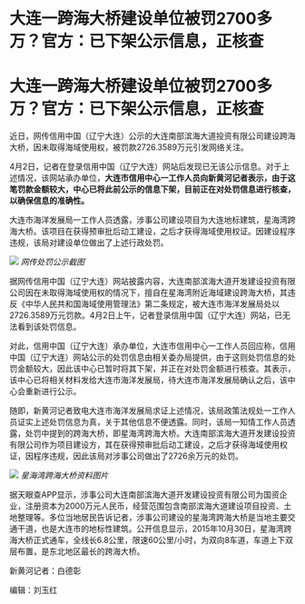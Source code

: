 # 大连一跨海大桥建设单位被罚2700多万？官方：已下架公示信息，正核查

# 大连一跨海大桥建设单位被罚2700多万？官方：已下架公示信息，正核查

近日，网传信用中国（辽宁大连）公示的大连南部滨海大道投资有限公司建设跨海大桥，因未取得海域使用权，被罚款2726.3589万元引发网络关注。

4月2日，记者在登录信用中国（辽宁大连）网站后发现已无该公示信息。对于上述情况，该网站承办单位，**大连市信用中心一工作人员向新黄河记者表示，由于这笔罚款金额较大，中心已将此前公示的信息下架，目前正在对处罚信息进行核查，以确保信息的准确性。**

大连市海洋发展局一工作人员透露，涉事公司建设项目为大连地标建筑，星海湾跨海大桥。该项目在获得预审批后动工建设，之后才获得海域使用权证。因建设程序违规，该局对建设单位做出了上述行政处罚。

![](https://inews.gtimg.com/news_bt/O-yXtWPIEpyMYHnDEYTTsuHgy4OZ1QcpVANqrGvA2wQKEAA/1000)
_网传处罚公示截图_

据网传信用中国（辽宁大连）网站披露内容，大连南部滨海大道开发建设投资有限公司因在未取得海域使用权的情况下，擅自在星海湾附近海域建设跨海大桥，其违反《中华人民共和国海域使用管理法》第二条规定，被大连市海洋发展局处以2726.3589万元罚款。4月2日上午，记者登录信用中国（辽宁大连）网站，已无法看到该处罚信息。

对此，信用中国（辽宁大连）承办单位，大连市信用中心一工作人员回应称，信用中国（辽宁大连）网站公示的处罚信息由相关委办局提供，由于这则处罚信息的处罚金额较大，因此该中心已暂时将其下架，并正在对处罚金额进行核查。其表示，该中心已将相关材料发给大连市海洋发展局，待大连市海洋发展局确认之后，该中心会重新进行公示。

随即，新黄河记者致电大连市海洋发展局求证上述情况，该局政策法规处一工作人员证实上述处罚信息为真，关于其他信息不便透露。同时，该局一知情工作人员透露，处罚中提到的跨海大桥，即星海湾跨海大桥。大连南部滨海大道开发建设投资有限公司作为项目建设方，其在获得预审批后动工建设，之后才获得海域使用权证，因程序违规，因此该局对涉事公司做出了2726余万元的处罚。

![](https://inews.gtimg.com/news_bt/OjiImKfYRlK9u2CPiCW8ViPk93nlxuQBL0AIn8rULY4usAA/1000)
_星海湾跨海大桥资料图片_

据天眼查APP显示，涉事公司大连南部滨海大道开发建设投资有限公司为国资企业，注册资本为2000万元人民币，经营范围包含南部滨海大道建设项目投资、土地整理等。多位当地居民告诉记者，涉事公司建设的星海湾跨海大桥是当地主要交通干道，也是大连市的地标性建筑。公开信息显示，2015年10月30日，星海湾跨海大桥正式通车，全线长6.8公里，限速60公里/小时，为双向8车道，车道上下双层布置，是东北地区最长的跨海大桥。

新黄河记者：白德彰

编辑：刘玉红

